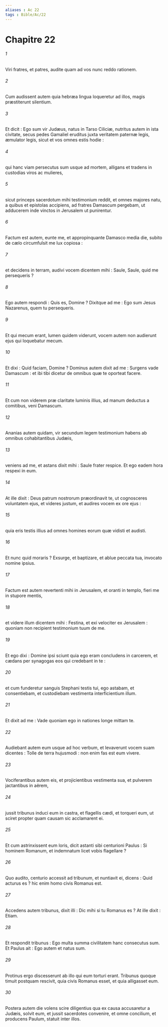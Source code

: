 ```yaml
---
aliases : Ac 22
tags : Bible/Ac/22
---
```


# Chapitre 22

###### 1
Viri fratres, et patres, audite quam ad vos nunc reddo rationem.
###### 2
Cum audissent autem quia hebræa lingua loqueretur ad illos, magis præstiterunt silentium.
###### 3
Et dicit : Ego sum vir Judæus, natus in Tarso Ciliciæ, nutritus autem in ista civitate, secus pedes Gamaliel eruditus juxta veritatem paternæ legis, æmulator legis, sicut et vos omnes estis hodie :
###### 4
qui hanc viam persecutus sum usque ad mortem, alligans et tradens in custodias viros ac mulieres,
###### 5
sicut princeps sacerdotum mihi testimonium reddit, et omnes majores natu, a quibus et epistolas accipiens, ad fratres Damascum pergebam, ut adducerem inde vinctos in Jerusalem ut punirentur.
###### 6
Factum est autem, eunte me, et appropinquante Damasco media die, subito de cælo circumfulsit me lux copiosa :
###### 7
et decidens in terram, audivi vocem dicentem mihi : Saule, Saule, quid me persequeris ?
###### 8
Ego autem respondi : Quis es, Domine ? Dixitque ad me : Ego sum Jesus Nazarenus, quem tu persequeris.
###### 9
Et qui mecum erant, lumen quidem viderunt, vocem autem non audierunt ejus qui loquebatur mecum.
###### 10
Et dixi : Quid faciam, Domine ? Dominus autem dixit ad me : Surgens vade Damascum : et ibi tibi dicetur de omnibus quæ te oporteat facere.
###### 11
Et cum non viderem præ claritate luminis illius, ad manum deductus a comitibus, veni Damascum.
###### 12
Ananias autem quidam, vir secundum legem testimonium habens ab omnibus cohabitantibus Judæis,
###### 13
veniens ad me, et astans dixit mihi : Saule frater respice. Et ego eadem hora respexi in eum.
###### 14
At ille dixit : Deus patrum nostrorum præordinavit te, ut cognosceres voluntatem ejus, et videres justum, et audires vocem ex ore ejus :
###### 15
quia eris testis illius ad omnes homines eorum quæ vidisti et audisti.
###### 16
Et nunc quid moraris ? Exsurge, et baptizare, et ablue peccata tua, invocato nomine ipsius.
###### 17
Factum est autem revertenti mihi in Jerusalem, et oranti in templo, fieri me in stupore mentis,
###### 18
et videre illum dicentem mihi : Festina, et exi velociter ex Jerusalem : quoniam non recipient testimonium tuum de me.
###### 19
Et ego dixi : Domine ipsi sciunt quia ego eram concludens in carcerem, et cædans per synagogas eos qui credebant in te :
###### 20
et cum funderetur sanguis Stephani testis tui, ego astabam, et consentiebam, et custodiebam vestimenta interficientium illum.
###### 21
Et dixit ad me : Vade quoniam ego in nationes longe mittam te.
###### 22
Audiebant autem eum usque ad hoc verbum, et levaverunt vocem suam dicentes : Tolle de terra hujusmodi : non enim fas est eum vivere.
###### 23
Vociferantibus autem eis, et projicientibus vestimenta sua, et pulverem jactantibus in aërem,
###### 24
jussit tribunus induci eum in castra, et flagellis cædi, et torqueri eum, ut sciret propter quam causam sic acclamarent ei.
###### 25
Et cum astrinxissent eum loris, dicit astanti sibi centurioni Paulus : Si hominem Romanum, et indemnatum licet vobis flagellare ?
###### 26
Quo audito, centurio accessit ad tribunum, et nuntiavit ei, dicens : Quid acturus es ? hic enim homo civis Romanus est.
###### 27
Accedens autem tribunus, dixit illi : Dic mihi si tu Romanus es ? At ille dixit : Etiam.
###### 28
Et respondit tribunus : Ego multa summa civilitatem hanc consecutus sum. Et Paulus ait : Ego autem et natus sum.
###### 29
Protinus ergo discesserunt ab illo qui eum torturi erant. Tribunus quoque timuit postquam rescivit, quia civis Romanus esset, et quia alligasset eum.
###### 30
Postera autem die volens scire diligentius qua ex causa accusaretur a Judæis, solvit eum, et jussit sacerdotes convenire, et omne concilium, et producens Paulum, statuit inter illos.

